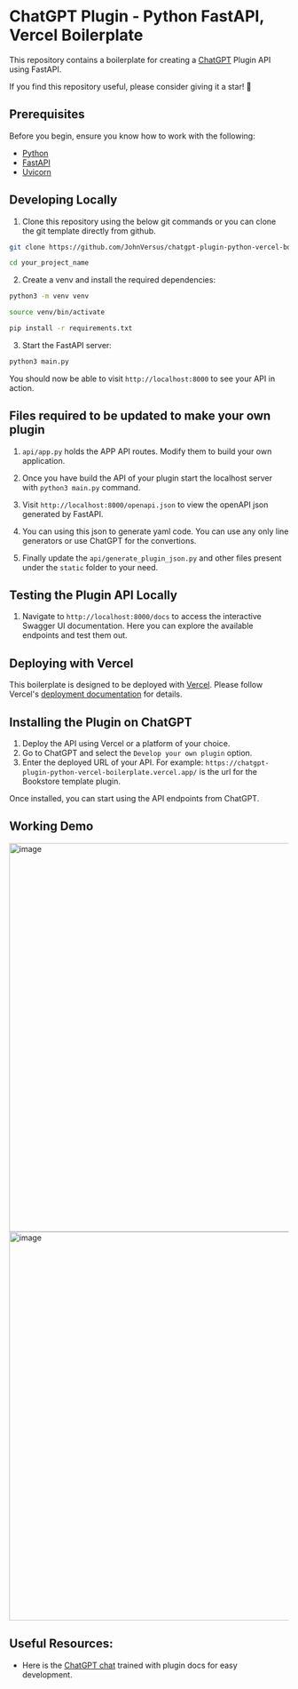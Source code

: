# ChatGPT Plugin - Python FastAPI, Vercel Boilerplate

This repository contains a boilerplate for creating a [ChatGPT](https://platform.openai.com/docs/plugins/introduction) Plugin API using FastAPI.

If you find this repository useful, please consider giving it a star! 🌟

## Prerequisites

Before you begin, ensure you know how to work with the following:

- [Python](https://www.python.org/downloads/)
- [FastAPI](https://fastapi.tiangolo.com/#installation)
- [Uvicorn](https://www.uvicorn.org/)

## Developing Locally

1. Clone this repository using the below git commands or you can clone the git template directly from github.

```bash
git clone https://github.com/JohnVersus/chatgpt-plugin-python-vercel-boilerplate.git your_project_name

cd your_project_name
```

2. Create a venv and install the required dependencies:

```bash
python3 -m venv venv

source venv/bin/activate

pip install -r requirements.txt
```

3. Start the FastAPI server:

```bash
python3 main.py
```

You should now be able to visit `http://localhost:8000` to see your API in action.

## Files required to be updated to make your own plugin

1. `api/app.py` holds the APP API routes. Modify them to build your own application.

2. Once you have build the API of your plugin start the localhost server with `python3 main.py` command.

3. Visit `http://localhost:8000/openapi.json` to view the openAPI json generated by FastAPI.

4. You can using this json to generate yaml code. You can use any only line generators or use ChatGPT for the convertions.

5. Finally update the `api/generate_plugin_json.py` and other files present under the `static` folder to your need.

## Testing the Plugin API Locally

1. Navigate to `http://localhost:8000/docs` to access the interactive Swagger UI documentation. Here you can explore the available endpoints and test them out.

## Deploying with Vercel

This boilerplate is designed to be deployed with [Vercel](https://vercel.com/). Please follow Vercel's [deployment documentation](https://vercel.com/docs/platform/deployments) for details.

## Installing the Plugin on ChatGPT

1. Deploy the API using Vercel or a platform of your choice.
2. Go to ChatGPT and select the `Develop your own plugin` option.
3. Enter the deployed URL of your API. For example: `https://chatgpt-plugin-python-vercel-boilerplate.vercel.app/` is the url for the Bookstore template plugin.

Once installed, you can start using the API endpoints from ChatGPT.

## Working Demo

<img width="700" alt="image" src="https://github.com/JohnVersus/chatgpt-plugin-python-vercel-boilerplate/assets/15834299/7a2e43f8-0c98-409f-99a0-24491756a0fc">

<img width="700" alt="image" src="https://github.com/JohnVersus/chatgpt-plugin-python-vercel-boilerplate/assets/15834299/b64bdc08-94d6-40ff-9713-a1349e15a843">

## Useful Resources:

- Here is the [ChatGPT chat](https://chat.openai.com/share/b44c78c9-59ad-42bf-9cc0-c6b61c4b4808) trained with plugin docs for easy development.
